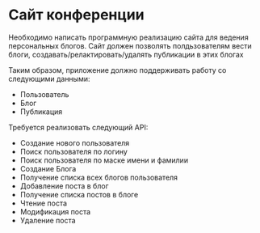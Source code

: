 # Сайт конференции
Необходимо написать программную реализацию сайта для ведения персональных блогов. Сайт должен позволять полдьзователям вести блоги, создавать/релактировать/удалять публикации в этих блогах  

Таким образом, приложение должно поддерживать работу со следующими данными:

* Пользователь
* Блог 
* Публикация

Требуется реализовать следующий API:

* Создание нового пользователя
* Поиск пользователя по логину
* Поиск пользователя по маске имени и фамилии
* Создание Блога
* Получение списка всех блогов пользователя
* Добавление поста в блог
* Получение списка постов в блоге  
* Чтение поста
* Модификация поста
* Удаление поста